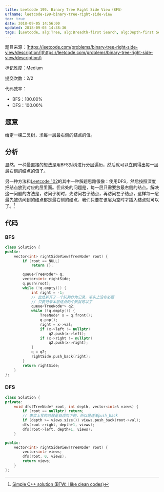 ```yaml
---
title: Leetcode 199. Binary Tree Right Side View（BFS）
urlname: leetcode-199-binary-tree-right-side-view
toc: true
date: 2018-09-05 14:56:00
updated: 2018-09-05 14:38:36
tags: [Leetcode, alg:Tree, alg:Breadth-first Search, alg:Depth-first Search]
---
```


题目来源：[https://leetcode.com/problems/binary-tree-right-side-view/description/](https://leetcode.com/problems/binary-tree-right-side-view/description/)

标记难度：Medium

提交次数：2/2

代码效率：

* BFS：100.00%
* DFS：100.00%

## 题意

给定一棵二叉树，求每一层最右侧的结点的值。

## 分析

显然，一种最直接的想法是用BFS对树进行分层遍历，然后就可以立刻得出每一层最右侧的结点的值了。

另一种方法和[Leetcode 102](/post/leetcode-102-binary-tree-level-order-traversal)的其中一种解题思路很像：使用DFS，然后按照深度把结点放到对应的层里面。但此处的问题是，每一层只需要放最右侧的结点。解决这一问题的方法是，访问子树时，先访问右子结点，再访问左子结点，这样每一层最先被访问到的结点都是最右侧的结点，我们只要在该层为空时才插入结点就可以了。[^dfs]

[^dfs]: [Simple C++ solution (BTW: I like clean codes)](https://leetcode.com/problems/binary-tree-right-side-view/discuss/56203/Simple-C++-solution-%28BTW:-I-like-clean-codes%29)

## 代码

### BFS

```cpp
class Solution {
public:
    vector<int> rightSideView(TreeNode* root) {
        if (root == NULL)
            return {};

        queue<TreeNode*> q;
        vector<int> rightSide;
        q.push(root);
        while (!q.empty()) {
            int right = -1;
            // 此处新开了一个队列作为记录，事实上没有必要
            // 只要记录本层结点的个数就可以了
            queue<TreeNode*> q2;
            while (!q.empty()) {
                TreeNode* x = q.front();
                q.pop();
                right = x->val;
                if (x->left != nullptr)
                    q2.push(x->left);
                if (x->right != nullptr)
                    q2.push(x->right);
            }
            q = q2;
            rightSide.push_back(right);
        }
        return rightSide;
    }
};
```

### DFS

```cpp
class Solution {
private:
    void dfs(TreeNode* root, int depth, vector<int>& views) {
        if (root == nullptr) return;
        // 事实上写的时候是自顶向下的，所以是逐渐push_back
        if (depth >= views.size()) views.push_back(root->val);
        dfs(root->right, depth+1, views);
        dfs(root->left, depth+1, views);
    }

public:
    vector<int> rightSideView(TreeNode* root) {
        vector<int> views;
        dfs(root, 0, views);
        return views;
    }
};
```
